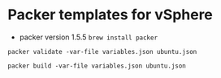 # Packer templates for vSphere


* packer version 1.5.5
  `brew install packer`

`packer validate -var-file variables.json ubuntu.json`

`packer build -var-file variables.json ubuntu.json`


